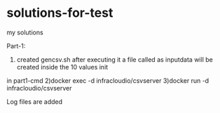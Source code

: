 # solutions-for-test
my solutions


Part-1:
1) created gencsv.sh after executing it a file called as inputdata will be created inside the 10 values init

in part1-cmd
2)docker exec -d infracloudio/csvserver
3)docker run -d infracloudio/csvserver


Log files are added 